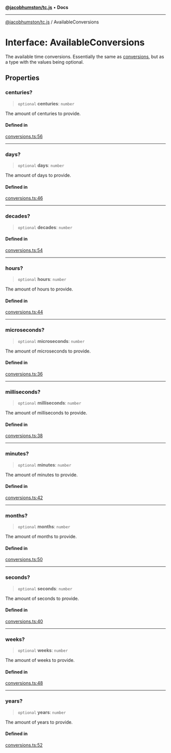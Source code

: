 [**@jacobhumston/tc.js**](../README.md) • **Docs**

---

[@jacobhumston/tc.js](../globals.md) / AvailableConversions

# Interface: AvailableConversions

The available time conversions.
Essentially the same as [conversions](../variables/conversions.md), but as a type with the values being optional.

## Properties

### centuries?

> `optional` **centuries**: `number`

The amount of centuries to provide.

#### Defined in

[conversions.ts:56](https://github.com/jacobhumston/tc.js/blob/d10529ca342d5eaf02c25b075d22688b5dfd3995/src/conversions.ts#L56)

---

### days?

> `optional` **days**: `number`

The amount of days to provide.

#### Defined in

[conversions.ts:46](https://github.com/jacobhumston/tc.js/blob/d10529ca342d5eaf02c25b075d22688b5dfd3995/src/conversions.ts#L46)

---

### decades?

> `optional` **decades**: `number`

#### Defined in

[conversions.ts:54](https://github.com/jacobhumston/tc.js/blob/d10529ca342d5eaf02c25b075d22688b5dfd3995/src/conversions.ts#L54)

---

### hours?

> `optional` **hours**: `number`

The amount of hours to provide.

#### Defined in

[conversions.ts:44](https://github.com/jacobhumston/tc.js/blob/d10529ca342d5eaf02c25b075d22688b5dfd3995/src/conversions.ts#L44)

---

### microseconds?

> `optional` **microseconds**: `number`

The amount of microseconds to provide.

#### Defined in

[conversions.ts:36](https://github.com/jacobhumston/tc.js/blob/d10529ca342d5eaf02c25b075d22688b5dfd3995/src/conversions.ts#L36)

---

### milliseconds?

> `optional` **milliseconds**: `number`

The amount of milliseconds to provide.

#### Defined in

[conversions.ts:38](https://github.com/jacobhumston/tc.js/blob/d10529ca342d5eaf02c25b075d22688b5dfd3995/src/conversions.ts#L38)

---

### minutes?

> `optional` **minutes**: `number`

The amount of minutes to provide.

#### Defined in

[conversions.ts:42](https://github.com/jacobhumston/tc.js/blob/d10529ca342d5eaf02c25b075d22688b5dfd3995/src/conversions.ts#L42)

---

### months?

> `optional` **months**: `number`

The amount of months to provide.

#### Defined in

[conversions.ts:50](https://github.com/jacobhumston/tc.js/blob/d10529ca342d5eaf02c25b075d22688b5dfd3995/src/conversions.ts#L50)

---

### seconds?

> `optional` **seconds**: `number`

The amount of seconds to provide.

#### Defined in

[conversions.ts:40](https://github.com/jacobhumston/tc.js/blob/d10529ca342d5eaf02c25b075d22688b5dfd3995/src/conversions.ts#L40)

---

### weeks?

> `optional` **weeks**: `number`

The amount of weeks to provide.

#### Defined in

[conversions.ts:48](https://github.com/jacobhumston/tc.js/blob/d10529ca342d5eaf02c25b075d22688b5dfd3995/src/conversions.ts#L48)

---

### years?

> `optional` **years**: `number`

The amount of years to provide.

#### Defined in

[conversions.ts:52](https://github.com/jacobhumston/tc.js/blob/d10529ca342d5eaf02c25b075d22688b5dfd3995/src/conversions.ts#L52)
